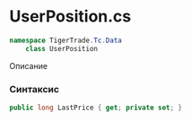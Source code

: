 
# UserPosition.cs
```csharp
namespace TigerTrade.Tc.Data  
    class UserPosition
```

Описание

### Синтаксис
```csharp
public long LastPrice { get; private set; }
```
